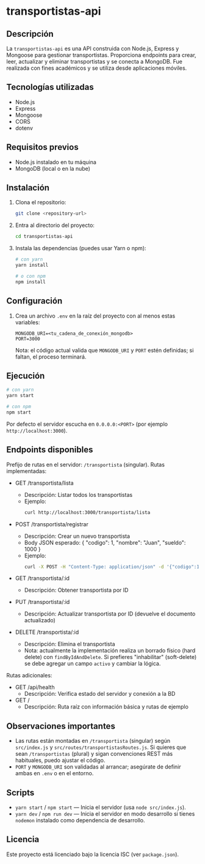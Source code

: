 # transportistas-api

## Descripción
La `transportistas-api` es una API construida con Node.js, Express y Mongoose para gestionar transportistas.
Proporciona endpoints para crear, leer, actualizar y eliminar transportistas y se conecta a MongoDB.
Fue realizada con fines académicos y se utiliza desde aplicaciones móviles.

## Tecnologías utilizadas
- Node.js
- Express
- Mongoose
- CORS
- dotenv

## Requisitos previos
- Node.js instalado en tu máquina
- MongoDB (local o en la nube)

## Instalación
1. Clona el repositorio:
   ```bash
   git clone <repository-url>
   ```
2. Entra al directorio del proyecto:
   ```bash
   cd transportistas-api
   ```
3. Instala las dependencias (puedes usar Yarn o npm):
   ```bash
   # con yarn
   yarn install

   # o con npm
   npm install
   ```

## Configuración
1. Crea un archivo `.env` en la raíz del proyecto con al menos estas variables:
   ```env
   MONGODB_URI=<tu_cadena_de_conexión_mongodb>
   PORT=3000
   ```
   Nota: el código actual valida que `MONGODB_URI` y `PORT` estén definidas; si faltan, el proceso terminará.

## Ejecución
```bash
# con yarn
yarn start

# con npm
npm start
```
Por defecto el servidor escucha en `0.0.0.0:<PORT>` (por ejemplo `http://localhost:3000`).

## Endpoints disponibles
Prefijo de rutas en el servidor: `/transportista` (singular). Rutas implementadas:

- GET /transportista/lista
  - Descripción: Listar todos los transportistas
  - Ejemplo:
    ```bash
    curl http://localhost:3000/transportista/lista
    ```

- POST /transportista/registrar
  - Descripción: Crear un nuevo transportista
  - Body JSON esperado: { "codigo": 1, "nombre": "Juan", "sueldo": 1000 }
  - Ejemplo:
    ```bash
    curl -X POST -H "Content-Type: application/json" -d '{"codigo":1,"nombre":"Juan","sueldo":1000}' http://localhost:3000/transportista/registrar
    ```

- GET /transportista/:id
  - Descripción: Obtener transportista por ID

- PUT /transportista/:id
  - Descripción: Actualizar transportista por ID (devuelve el documento actualizado)

- DELETE /transportista/:id
  - Descripción: Elimina el transportista
  - Nota: actualmente la implementación realiza un borrado físico (hard delete) con `findByIdAndDelete`. Si prefieres "inhabilitar" (soft-delete) se debe agregar un campo `activo` y cambiar la lógica.

Rutas adicionales:
- GET /api/health
  - Descripción: Verifica estado del servidor y conexión a la BD
- GET /
  - Descripción: Ruta raíz con información básica y rutas de ejemplo

## Observaciones importantes
- Las rutas están montadas en `/transportista` (singular) según `src/index.js` y `src/routes/transportistasRoutes.js`. Si quieres que sean `/transportistas` (plural) y sigan convenciones REST más habituales, puedo ajustar el código.
- `PORT` y `MONGODB_URI` son validadas al arrancar; asegúrate de definir ambas en `.env` o en el entorno.

## Scripts
- `yarn start` / `npm start` — Inicia el servidor (usa `node src/index.js`).
- `yarn dev` / `npm run dev` — Inicia el servidor en modo desarrollo si tienes `nodemon` instalado como dependencia de desarrollo.

## Licencia
Este proyecto está licenciado bajo la licencia ISC (ver `package.json`).
